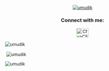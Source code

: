 

<p align="center"> <a href="https://github.com/ryo-ma/github-profile-trophy"><img src="https://github-profile-trophy.vercel.app/?username=umudik" alt="umudik" /></a> </p>

<h3 align="center">Connect with me:</h3>
<p align="center">
<a href="https://discord.gg/CfyaCSwJND" target="blank"><img align="center" src="https://raw.githubusercontent.com/rahuldkjain/github-profile-readme-generator/master/src/images/icons/Social/discord.svg" alt="CfyaCSwJND" height="30" width="40" /></a>
</p>

<p><img align="center" src="https://github-readme-stats.vercel.app/api/top-langs?username=umudik&show_icons=true&locale=en&layout=compact" alt="umudik" /></p>

<p>&nbsp;<img align="center" src="https://github-readme-stats.vercel.app/api?username=umudik&show_icons=true&locale=en" alt="umudik" /></p>

<p><img align="center" src="https://github-readme-streak-stats.herokuapp.com/?user=umudik&" alt="umudik" /></p>
